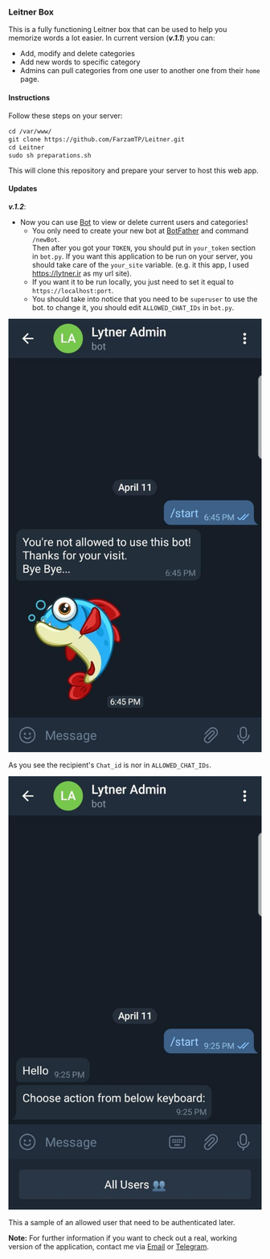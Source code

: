 ### Leitner Box
This is a fully functioning Leitner box that can be used to help you memorize 
words a lot easier.
In current version (***v.1.1***) you can:
* Add, modify and delete categories
* Add new words to specific category
* Admins can pull categories from one user to another one from their `home` page.

#### Instructions
Follow these steps on your server:
```shell script
cd /var/www/
git clone https://github.com/FarzamTP/Leitner.git
cd Leitner
sudo sh preparations.sh
```
This will clone this repository and prepare your server to host this web app.

#### Updates
***v.1.2***:
* Now you can use [Bot](./bot.py) to view or delete current users and categories!
    * You only need to create your new bot at [BotFather](https://t.me/botfather) and command `/newBot`. <br>
    Then after you got your `TOKEN`, you should put in `your_token` section in `bot.py`.
    If you want this application to be run on your server, you should take care of the `your_site` variable. (e.g. it this app, I‌ used https://lytner.ir as my url site).
    * If you want it to be run locally, you just need to set it equal to `https://localhost:port`.
    * You should take into notice that you need to be `superuser` to use the bot. to change it, you should edit 
    `ALLOWED_CHAT_IDs` in `bot.py`.


![Non-Authenticated user](./images/non_authenticated.jpg)

As you see the recipient's `Chat_id` is nor in `ALLOWED_CHAT_IDs`.

![Authenticated user](./images/Authenticated.jpg)

This a sample of an allowed user that need to be authenticated later.

**Note:** For further information if you want to check out a real, working version of the application,
contact me via [Email](mailto:farzam.taghipour@gmail.com) or [Telegram](https://t.me/FarzamTaghipour).